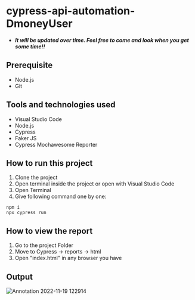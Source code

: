 # cypress-api-automation-DmoneyUser

 - ***It will be updated over time. Feel free to come and look when you get some time!!***

 ## Prerequisite
 - Node.js
 - Git
 
## Tools and technologies used
 - Visual Studio Code
 - Node.js
 - Cypress
 - Faker JS
 - Cypress Mochawesome Reporter
 
## How to run this project
 1. Clone the project
 2. Open terminal inside the project or open with Visual Studio Code
 3. Open Terminal
 4. Give following command one by one:
``` 
npm i
npx cypress run
``` 

## How to view the report
 1. Go to the project Folder
 2. Move to Cypress -> reports -> html
 3. Open "index.html" in any browser you have

## Output
![Annotation 2022-11-19 122914](https://user-images.githubusercontent.com/28926103/202837872-f0a75c6b-7598-435b-9d9a-5749187b67ad.png)

